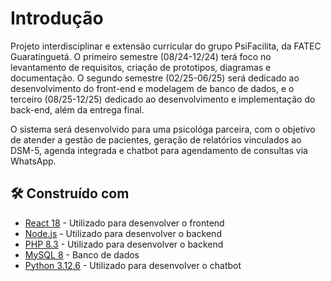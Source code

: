 
# Introdução

Projeto interdisciplinar e extensão curricular do grupo PsiFacilita, da FATEC Guaratinguetá. O primeiro semestre (08/24-12/24) terá foco no levantamento de requisitos, criação de prototipos, diagramas e documentação. O segundo semestre (02/25-06/25) será dedicado ao desenvolvimento do front-end e modelagem de banco de dados, e o terceiro (08/25-12/25) dedicado ao desenvolvimento e implementação do back-end, além da entrega final.

O sistema será desenvolvido para uma psicológa parceira, com o objetivo de atender a gestão de pacientes, geração de relatórios vinculados ao DSM-5, agenda integrada e chatbot para agendamento de consultas via WhatsApp.

## 🛠️ Construído com

* [React 18](https://18.react.dev/) - Utilizado para desenvolver o frontend
* [Node.js]() - Utilizado para desenvolver o backend 
* [PHP 8.3](https://www.php.net/docs.php) - Utilizado para desenvolver o backend
* [MySQL 8](https://www.mysql.com/) - Banco de dados
* [Python 3.12.6](https://docs.python.org/3/) - Utilizado para desenvolver o chatbot
